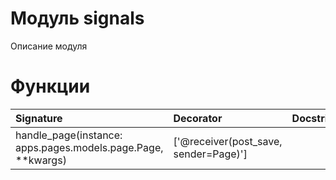 # Модуль signals

Описание модуля

# Функции

| Signature                                                    | Decorator                             | Docstring |
| :----------------------------------------------------------- | :------------------------------------ | :-------- |
| handle_page(instance: apps.pages.models.page.Page, **kwargs) | ['@receiver(post_save, sender=Page)'] |           |